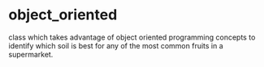# object_oriented
class which takes advantage of object oriented programming concepts to identify which soil is best for any of the most common fruits in a supermarket.

